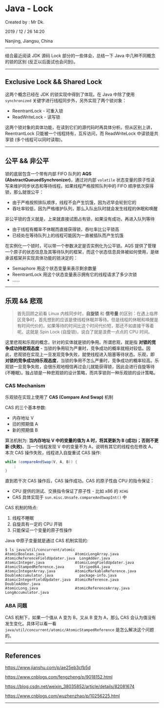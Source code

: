 # Java - Lock

Created by : Mr Dk.

2019 / 12 / 26 14:20

Nanjing, Jiangsu, China

---

结合最近阅读 JDK 源码 Lock 部分的一些体会，总结一下 Java 中几种不同概念的锁的区别 (反正以后面试也会问到)。

---

## Exclusive Lock && Shared Lock

这两个概念已经在 JDK 的锁实现中得到了体现。在 Java 中除了使用 `synchronized` 关键字进行线程同步外，另外实现了两个锁对象：

- ReentrantLock - 可重入锁
- ReadWriteLock - 读写锁

这两个锁对象的具体功能，在读到它们的源代码时再具体分析。但从区别上讲，ReentrantLock 只能被一个线程持有，互斥访问，而 ReadWriteLock 中读锁是共享锁 (多个线程可以同时读取)。

---

## 公平 && 非公平

锁的底层包含一个带有内部 FIFO 队列的 **AQS (AbstractQueuedSynchronizer)**，通过对内部 `volatile` 状态变量的原子性读写来维护同步状态和等待线程。如果线程严格按照队列中的 FIFO 顺序依次获得锁，那么就很公平：

- 由于严格按照排队顺序，线程不会产生饥饿，因为迟早会轮到它的
- 吞吐率较低，因为严格维护队列，那么入队出队时就会发生线程的休眠和唤醒

非公平锁的含义就是，上来就直接试图占有锁，如果没有成功，再进入队列等待

- 由于线程有概率不休眠而直接获得锁，吞吐率比公平锁高
- 已经处在等待队列上的线程可能因为一直被插队而产生饥饿

在实例化一个锁时，可以带一个参数决定是否实例化为公平锁。AQS 提供了管理一个原子的状态信息及其等待队列的框架，而这个状态信息具体被如何使用，是继承该框架并实现具体功能的锁决定的：

- Semaphore 用这个状态变量来表示剩余数量
- ReentrantLock 用这个状态变量表示拥有它的线程请求了多少次锁
- ......

---

## 乐观 && 悲观

> 首先回顾之前看 Linux 内核同步时，**自旋锁** 和 **信号量** 的区别：在遇上临界区竞争时，首先想到的应该是使线程休眠并等待。但是线程的休眠和唤醒是有时间代价的，如果等待的时间比这个时间代价短，那还不如直接干等着呢。这就是 Spin Lock (自旋锁)，说白了就是浪费一点点的 CPU 时间。

这里悲观和乐观的概念，针对的实体就是锁的争用。所谓悲观，就是指 **对锁的竞争成功持悲观态度** - 当锁的争用较为严重时，竞争成功的概率就相对较低。因此，悲观锁在实现上一旦发现竞争失败，就使线程进入阻塞等待状态。乐观，即 **对锁的竞争成功持乐观态度**，当锁的争用不怎么严重时，竞争成功的概率较高。乐观锁一旦竞争失败，会很乐观地相信再过会儿就能获得锁，因此会进行自旋等待 (不睡眠)。独占锁是一种悲观锁的设计策略，而共享锁则一种乐观锁的设计策略。

### CAS Mechanism

乐观锁在实现上使用了 **CAS (Compare And Swap)** 机制

CAS 的三个基本参数:

- 内存地址 V
- 旧的预期值 A
- 新的预期值 B

算法机制为: **当内存地址 V 中的变量的值为 A 时，将其更新为 B (成功)；否则不更新 (失败)**。当一个线程发现 V 中的变量不为 A，说明有其它的线程也在修改 A，本次 CAS 操作失败，线程进入自旋重试 CAS 操作:

```java
while (compareAndSwap(V, A, B)) {
    ;
}
```

直到若干次 CAS 操作后，CAS 操作成功。CAS 的原子性由 CPU 的指令保证：

- CPU 提供的测试、交换指令保证了原子性 - 比如 x86 的 `XCHG`
- CAS 具体实现于 `sun.misc.Unsafe.compareAndSwapInt()` 中

CAS 机制的特点:

1. 线程不睡眠
2. 自旋具有一定的 CPU 开销
3. 只能保证一个变量的原子性操作

Java 中原子变量就是通过 CAS 机制实现的:

```console
$ ls java/util/concurrent/atomic
AtomicBoolean.java              AtomicLongArray.java          AtomicReferenceFieldUpdater.java  LongAdder.java
AtomicInteger.java              AtomicLongFieldUpdater.java   AtomicStampedReference.java       Striped64.java
AtomicIntegerArray.java         AtomicMarkableReference.java  DoubleAccumulator.java            package-info.java       AtomicIntegerFieldUpdater.java  AtomicReference.java          DoubleAdder.java
AtomicLong.java                 AtomicReferenceArray.java     LongAccumulator.java
```

### ABA 问题

CAS 机制下，如果一个值从 A 变为 B，又从 B 变为 A，那么 CAS 会认为值没有发生变化。具体可以看一看 `java/util/concurrent/atomic/AtomicStampedReference` 是怎么解决这个问题的。

---

## References

https://www.jianshu.com/p/ae25eb3cfb5d

https://www.cnblogs.com/fengzheng/p/9018152.html

https://blog.csdn.net/weixin_38035852/article/details/82081674

https://www.cnblogs.com/wuzhenzhao/p/10256225.html

---
